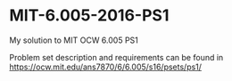 # MIT-6.005-2016-PS1
My solution to MIT OCW 6.005 PS1

Problem set description and requirements can be found in 
https://ocw.mit.edu/ans7870/6/6.005/s16/psets/ps1/
